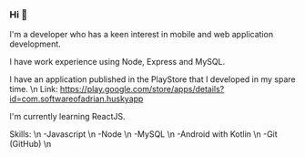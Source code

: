 ### Hi 👋

I'm a developer who has a keen interest in mobile and web application development.

I have work experience using Node, Express and MySQL.

I have an application published in the PlayStore that I developed in my spare time. \n
Link: https://play.google.com/store/apps/details?id=com.softwareofadrian.huskyapp

I'm currently learning ReactJS.

Skills: \n
-Javascript \n
-Node \n
-MySQL \n
-Android with Kotlin \n
-Git (GitHub) \n




